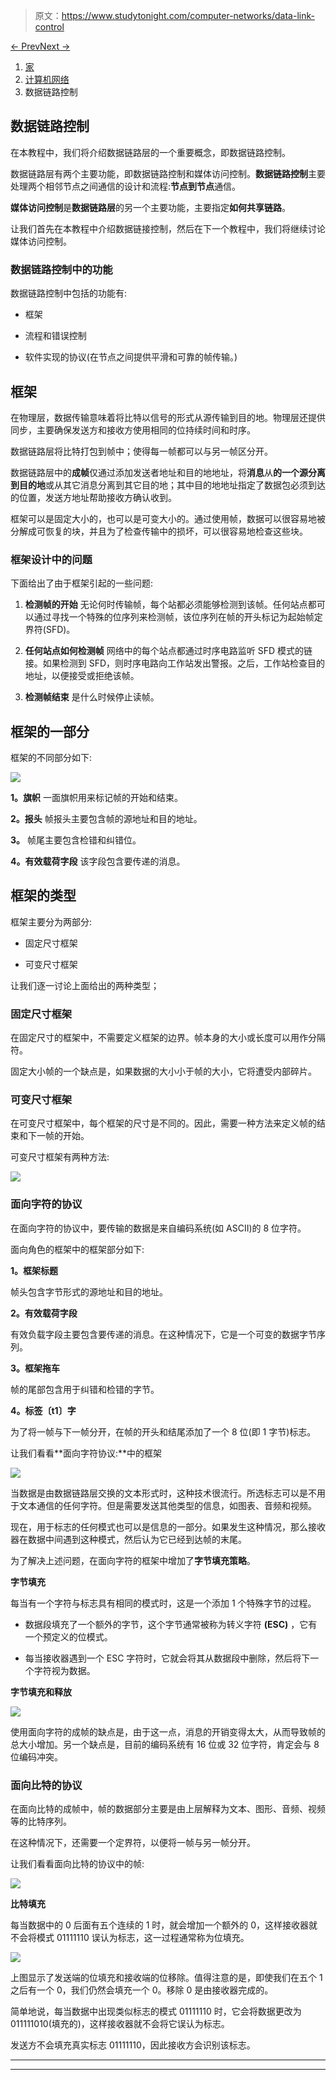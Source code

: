 > 原文：<https://www.studytonight.com/computer-networks/data-link-control>

[← Prev](/computer-networks/error-correction-in-computer-networks "Error Correction")[Next →](/computer-networks/flow-and-error-control "Flow and Error")

<nav aria-label="breadcrumb">

1.  [家](/)
2.  [计算机网络](/computer-networks)
3.  数据链路控制

</nav>

<article>

# 数据链路控制

在本教程中，我们将介绍数据链路层的一个重要概念，即数据链路控制。

数据链路层有两个主要功能，即数据链路控制和媒体访问控制。**数据链路控制**主要处理两个相邻节点之间通信的设计和流程:**节点到节点**通信。

**媒体访问控制**是**数据链路层**的另一个主要功能，主要指定**如何共享链路**。

让我们首先在本教程中介绍数据链接控制，然后在下一个教程中，我们将继续讨论媒体访问控制。

### 数据链路控制中的功能

数据链路控制中包括的功能有:

*   框架

*   流程和错误控制

*   软件实现的协议(在节点之间提供平滑和可靠的帧传输。)

## 框架

在物理层，数据传输意味着将比特以信号的形式从源传输到目的地。物理层还提供同步，主要确保发送方和接收方使用相同的位持续时间和时序。

数据链路层将比特打包到帧中；使得每一帧都可以与另一帧区分开。

数据链路层中的**成帧**仅通过添加发送者地址和目的地地址，将**消息**从**的一个源分离到目的地**或从其它消息分离到其它目的地；其中目的地地址指定了数据包必须到达的位置，发送方地址帮助接收方确认收到。

框架可以是固定大小的，也可以是可变大小的。通过使用帧，数据可以很容易地被分解成可恢复的块，并且为了检查传输中的损坏，可以很容易地检查这些块。

### 框架设计中的问题

下面给出了由于框架引起的一些问题:

1.  **检测帧的开始**
    无论何时传输帧，每个站都必须能够检测到该帧。任何站点都可以通过寻找一个特殊的位序列来检测帧，该位序列在帧的开头标记为起始帧定界符(SFD)。

2.  **任何站点如何检测帧**
    网络中的每个站点都通过时序电路监听 SFD 模式的链接。如果检测到 SFD，则时序电路向工作站发出警报。之后，工作站检查目的地址，以便接受或拒绝该帧。

3.  **检测帧结束**
    是什么时候停止读帧。

## 框架的一部分

框架的不同部分如下:

![](img/ec458502f180fe7e497545f02a8678cb.png)

**1。旗帜**
一面旗帜用来标记帧的开始和结束。

**2。报头**
帧报头主要包含帧的源地址和目的地址。

**3。**
帧尾主要包含检错和纠错位。

**4。有效载荷字段**
该字段包含要传递的消息。

## 框架的类型

框架主要分为两部分:

*   固定尺寸框架

*   可变尺寸框架

让我们逐一讨论上面给出的两种类型；

### 固定尺寸框架

在固定尺寸的框架中，不需要定义框架的边界。帧本身的大小或长度可以用作分隔符。

固定大小帧的一个缺点是，如果数据的大小小于帧的大小，它将遭受内部碎片。

### 可变尺寸框架

在可变尺寸框架中，每个框架的尺寸是不同的。因此，需要一种方法来定义帧的结束和下一帧的开始。

可变尺寸框架有两种方法:

![](img/46709356c5ac03391a6e8f884ebe0790.png)

### 面向字符的协议

在面向字符的协议中，要传输的数据是来自编码系统(如 ASCII)的 8 位字符。

面向角色的框架中的框架部分如下:

**1。框架标题**

帧头包含字节形式的源地址和目的地址。

**2。有效载荷字段**

有效负载字段主要包含要传递的消息。在这种情况下，它是一个可变的数据字节序列。

**3。框架拖车**

帧的尾部包含用于纠错和检错的字节。

**4。标签〔t1〕字**

为了将一帧与下一帧分开，在帧的开头和结尾添加了一个 8 位(即 1 字节)标志。

让我们看看**面向字符协议:**中的框架

**![](img/4b7638b8bd985dd0810fd3878c7fd818.png)**

当数据是由数据链路层交换的文本形式时，这种技术很流行。所选标志可以是不用于文本通信的任何字符。但是需要发送其他类型的信息，如图表、音频和视频。

现在，用于标志的任何模式也可以是信息的一部分。如果发生这种情况，那么接收器在数据中间遇到这种模式，然后认为它已经到达帧的末尾。

为了解决上述问题，在面向字符的框架中增加了**字节填充策略**。

**字节填充**

每当有一个字符与标志具有相同的模式时，这是一个添加 1 个特殊字节的过程。

*   数据段填充了一个额外的字节，这个字节通常被称为转义字符 **(ESC)** ，它有一个预定义的位模式。

*   每当接收器遇到一个 ESC 字符时，它就会将其从数据段中删除，然后将下一个字符视为数据。

**字节填充和释放**

![](img/297acea27607d54b65a9d52d00b015db.png)

使用面向字符的成帧的缺点是，由于这一点，消息的开销变得太大，从而导致帧的总大小增加。另一个缺点是，目前的编码系统有 16 位或 32 位字符，肯定会与 8 位编码冲突。

### 面向比特的协议

在面向比特的成帧中，帧的数据部分主要是由上层解释为文本、图形、音频、视频等的比特序列。

在这种情况下，还需要一个定界符，以便将一帧与另一帧分开。

让我们看看面向比特的协议中的帧:

![](img/f4b268a2da52286aa239adf0a39e1b1b.png)

**比特填充**

每当数据中的 0 后面有五个连续的 1 时，就会增加一个额外的 0，这样接收器就不会将模式 01111110 误认为标志，这一过程通常称为位填充。

![](img/0949158624685599b0ef26c05cf7e1c6.png)

上图显示了发送端的位填充和接收端的位移除。值得注意的是，即使我们在五个 1 之后有一个 0，我们仍然会填充一个 0。移除 0 是由接收器完成的。

简单地说，每当数据中出现类似标志的模式 01111110 时，它会将数据更改为 011111010(填充的)，这样接收器就不会将它误认为标志。

发送方不会填充真实标志 01111110，因此接收方会识别该标志。

</article>

* * *

* * *